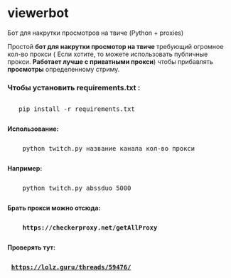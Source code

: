 # viewerbot
Бот для накрутки просмотров на твиче (Python + proxies)
<p>Простой <b>бот для накрутки просмотор на твиче</b> требующий огромное кол-во прокси ( Если хотите, то можете использовать публичные прокси. <b>Работает лучше с приватными прокси</b>) чтобы прибавлять <b>просмотры</b> определенному стриму.<p>


<h3>Чтобы установить <b>requirements.txt :</b></h3> 
	 <pre><p>	pip install -r requirements.txt</p></pre>
<b>Использование: </b>
	<pre><p>	python twitch.py название канала кол-во прокси</p></pre>
<b>Например: </b>
	<pre><p>	python twitch.py abssduo 5000</p></pre>
<b>Брать прокси можно отсюда: <b>
	<pre><p>	https://checkerproxy.net/getAllProxy</p></pre>

<b>Проверять тут: <b>
	<pre><p>	https://lolz.guru/threads/59476/</p></pre>
